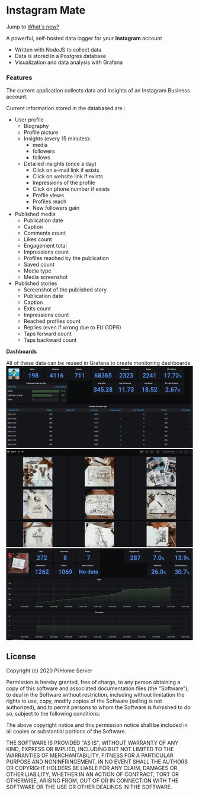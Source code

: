 Instagram Mate
=======================

Jump to [What's new?](https://github.com/pihomeserver/instamate/blob/master/CHANGELOG.md)

A powerful, self-hosted data logger for your **Instagram** account

* Written with NodeJS to collect data
* Data is stored in a Postgres database
* Visualization and data analysis with Grafana

### Features

The current application collects data and insights of an Instagram Business account.

Current information stored in the databased are :
- User profile
  - Biography
  - Profile picture
  - Insights (every 15 minutes):
    - media
    - followers
    - follows
  - Detailed insights (once a day)
    - Click on e-mail link if exists
    - Click on website link if exists
    - Impressions of the profile
    - Click on phone number if exists
    - Profile views
    - Profiles reach
    - New followers gain
- Published media
  - Publication date
  - Caption
  - Comments count
  - Likes count
  - Engagement total
  - Impressions count
  - Profiles reached by the publication
  - Saved count
  - Media type
  - Media screenshot
- Published stories
  - Screenshot of the published story
  - Publication date
  - Caption
  - Exits count
  - Impressions count
  - Reached profiles count
  - Replies (even if wrong due to EU GDPR)
  - Taps forward count
  - Taps backward count

**Dashboards**

All of these data can be reused in Grafana to create monitoring dashboards
![Example 1](https://github.com/pihomeserver/instamate/blob/main/public/screenshots/screen1.png?raw=true)
![Example 2](https://github.com/pihomeserver/instamate/blob/main/public/screenshots/screen2.png?raw=true)
![Example 3](https://github.com/pihomeserver/instamate/blob/main/public/screenshots/screen3.png?raw=true)

License
-------

Copyright (c) 2020 Pi Home Server

Permission is hereby granted, free of charge, to any person obtaining a copy of this software and associated documentation files (the "Software"), to deal in the Software without restriction, including without limitation the rights to use, copy, modify copies of the Software (selling is not authorized), and to permit persons to whom the Software is furnished to do so, subject to the following conditions:

The above copyright notice and this permission notice shall be included in all copies or substantial portions of the Software.

THE SOFTWARE IS PROVIDED "AS IS", WITHOUT WARRANTY OF ANY KIND, EXPRESS OR IMPLIED, INCLUDING BUT NOT LIMITED TO THE WARRANTIES OF MERCHANTABILITY, FITNESS FOR A PARTICULAR PURPOSE AND NONINFRINGEMENT. IN NO EVENT SHALL THE AUTHORS OR COPYRIGHT HOLDERS BE LIABLE FOR ANY CLAIM, DAMAGES OR OTHER LIABILITY, WHETHER IN AN ACTION OF CONTRACT, TORT OR OTHERWISE, ARISING FROM, OUT OF OR IN CONNECTION WITH THE SOFTWARE OR THE USE OR OTHER DEALINGS IN THE SOFTWARE.
